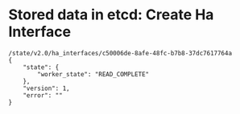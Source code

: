 # Stored data in etcd: Create Ha Interface

```
/state/v2.0/ha_interfaces/c50006de-8afe-48fc-b7b8-37dc7617764a
{
    "state": {
        "worker_state": "READ_COMPLETE"
    }, 
    "version": 1, 
    "error": ""
}
```
